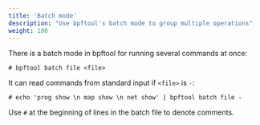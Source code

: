 ```yaml
---
title: 'Batch mode'
description: "Use bpftool's batch mode to group multiple operations"
weight: 100
---
```


There is a batch mode in bpftool for running several commands at once:

```console
# bpftool batch file <file>
```

It can read commands from standard input if `<file>` is `-`:

```console
# echo 'prog show \n map show \n net show' | bpftool batch file -
```

Use `#` at the beginning of lines in the batch file to denote comments.
